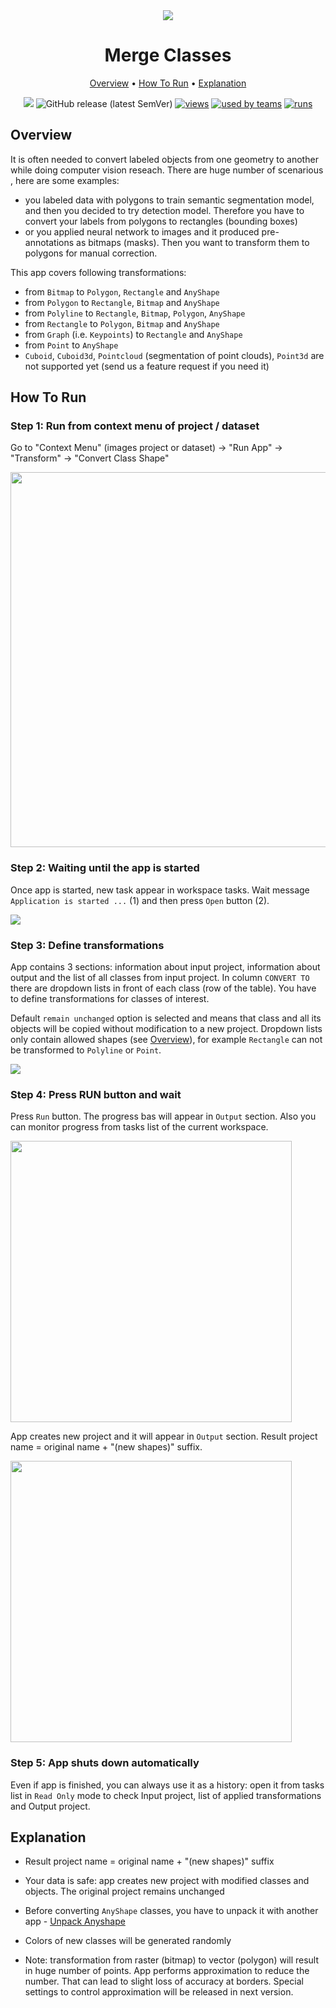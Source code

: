 <div align="center" markdown> 

<img src="https://hotpot.ai/designs/thumbnails/chrome-promotional-marquee/12.jpg"/>

# Merge Classes
  
<p align="center">

  <a href="#Overview">Overview</a> •
  <a href="#How-To-Run">How To Run</a> •
  <a href="#Explanation">Explanation</a>
</p>

[![](https://img.shields.io/badge/slack-chat-green.svg?logo=slack)](https://supervise.ly/slack) 
![GitHub release (latest SemVer)](https://img.shields.io/github/v/release/supervisely-ecosystem/convert-class-shape)
[![views](https://dev.supervise.ly/public/api/v3/ecosystem.counters?repo=supervisely-ecosystem/convert-class-shape&counter=views&label=views)](https://supervise.ly)
[![used by teams](https://dev.supervise.ly/public/api/v3/ecosystem.counters?repo=supervisely-ecosystem/convert-class-shape&counter=runs&label=used%20by%20teams)](https://supervise.ly)
[![runs](https://dev.supervise.ly/public/api/v3/ecosystem.counters?repo=supervisely-ecosystem/convert-class-shape&counter=downloads&label=runs&123)](https://supervise.ly)

</div>

## Overview 
It is often needed to convert labeled objects from one geometry to another while doing computer vision reseach. There are huge number of scenarious , here are some examples:
- you labeled data with polygons to train semantic segmentation model, and then you decided to try detection model. Therefore you have to convert your labels from polygons to rectangles (bounding boxes)
- or you applied neural network to images and it produced pre-annotations as bitmaps (masks). Then you want to transform them to polygons for manual correction.

This app covers following transformations:
- from `Bitmap` to `Polygon`, `Rectangle` and `AnyShape`
- from `Polygon` to `Rectangle`, `Bitmap` and `AnyShape`
- from `Polyline` to `Rectangle`, `Bitmap`, `Polygon`, `AnyShape`
- from `Rectangle` to `Polygon`, `Bitmap` and `AnyShape`
- from `Graph` (i.e. `Keypoints`) to `Rectangle` and `AnyShape`
- from `Point` to `AnyShape`
- `Cuboid`, `Cuboid3d`, `Pointcloud` (segmentation of point clouds), `Point3d` are not supported yet (send us a feature request if you need it)


## How To Run

### Step 1: Run from context menu of project / dataset

Go to "Context Menu" (images project or dataset) -> "Run App" -> "Transform" -> "Convert Class Shape"

<img src="https://i.imgur.com/6jVrnAK.png" width="600"/>

### Step 2:  Waiting until the app is started
Once app is started, new task appear in workspace tasks. Wait message `Application is started ...` (1) and then press `Open` button (2).

<img src="https://i.imgur.com/eeA4VMQ.png"/>

### Step 3: Define transformations

App contains 3 sections: information about input project, information about output and the list of all classes from input project. In column `CONVERT TO` there are dropdown lists in front of each class (row of the table). You have to define transformations for classes of interest. 

Default `remain unchanged` option is selected and means that class and all its objects will be copied without modification to a new project. Dropdown lists only contain allowed shapes (see <a href="#Overview">Overview</a>), for example `Rectangle` can not be transformed to `Polyline` or `Point`. 

<img src="https://i.imgur.com/mssxns3.png"/>

### Step 4: Press RUN button and wait

Press `Run` button. The progress bas will appear in `Output` section. Also you can monitor progress from tasks list of the current workspace.

<img src="https://i.imgur.com/rCNNniF.png" width="450"/>

App creates new project and it will appear in `Output` section. Result project name = original name + "(new shapes)" suffix.

<img src="https://i.imgur.com/79HnmH0.png" width="450"/>

### Step 5: App shuts down automatically

Even if app is finished, you can always use it as a history: open it from tasks list in `Read Only` mode to check Input project, list of applied transformations and Output project. 

## Explanation
    
- Result project name = original name + "(new shapes)" suffix

- Your data is safe: app creates new project with modified classes and objects. The original project remains unchanged

- Before converting `AnyShape` classes, you have to unpack it with another app - [Unpack Anyshape](https://github.com/supervisely-ecosystem/unpack-anyshape) 

- Colors of new classes will be generated randomly

- Note: transformation from raster (bitmap) to vector (polygon) will result in huge number of points. App performs approximation to reduce the number. That can lead to slight loss of accuracy at borders. Special settings to control approximation will be released in next version.

